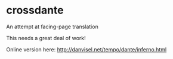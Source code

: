# crossdante
An attempt at facing-page translation

This needs a great deal of work!

Online version here: http://danvisel.net/tempo/dante/inferno.html